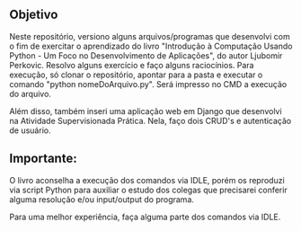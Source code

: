 ## Objetivo

Neste repositório, versiono alguns arquivos/programas que desenvolvi com o fim de exercitar o aprendizado do livro "Introdução à Computação Usando Python - Um Foco no Desenvolvimento de Aplicações", do autor Ljubomir Perkovic. Resolvo alguns exercício e faço alguns raciocínios.
Para execução, só clonar o repositório, apontar para a pasta e executar o comando "python nomeDoArquivo.py".
Será impresso no CMD a execução do arquivo.

Além disso, também inseri uma aplicação web em Django que desenvolvi na Atividade Supervisionada Prática. Nela, faço dois CRUD's e autenticação de usuário.

## Importante:
O livro aconselha a execução dos comandos via IDLE, porém os reproduzi via script Python para auxiliar o estudo dos colegas que precisarei conferir alguma resolução e/ou input/output do programa.

Para uma melhor experiência, faça alguma parte dos comandos via IDLE.